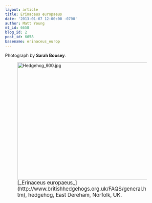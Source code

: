 ```yaml
---
layout: article
title: Erinaceus europaeus
date: '2013-01-07 12:00:00 -0700'
author: Matt Young
mt_id: 6658
blog_id: 2
post_id: 6658
basename: erinaceus_europ
---
```

Photograph by **Sarah Boosey**.

<figure>
<img src="/PT/uploads/2013/Hedgehog_600.jpg" alt="Hedgehog_600.jpg" width="600" height="384" />
<figcaption markdown="span">
<big>[_Erinaceus europaeus_](http://www.britishhedgehogs.org.uk/FAQS/general.htm), hedgehog, East Dereham, Norfolk, UK.</big>

</figcaption>
</figure>
